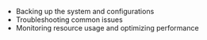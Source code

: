 - Backing up the system and configurations
- Troubleshooting common issues
- Monitoring resource usage and optimizing performance